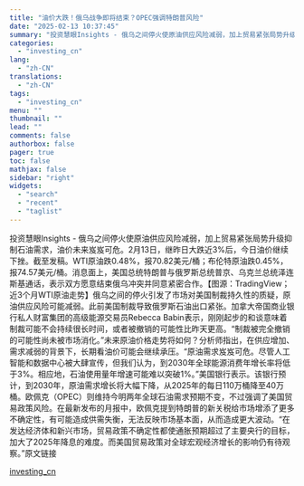 ```yaml
---
title: "油价大跌！俄乌战争即将结束？OPEC强调特朗普风险"
date: "2025-02-13 10:37:45"
summary: "投资慧眼Insights - 俄乌之间停火使原油供应风险减弱，加上贸易紧张局势升级抑制石油需求，油..."
categories:
  - "investing_cn"
lang:
  - "zh-CN"
translations:
  - "zh-CN"
tags:
  - "investing_cn"
menu: ""
thumbnail: ""
lead: ""
comments: false
authorbox: false
pager: true
toc: false
mathjax: false
sidebar: "right"
widgets:
  - "search"
  - "recent"
  - "taglist"
---
```


投资慧眼Insights - 俄乌之间停火使原油供应风险减弱，加上贸易紧张局势升级抑制石油需求，油价未来岌岌可危。2月13日，继昨日大跌近3%后，今日油价继续下挫。截至发稿。WTI原油跌0.48%，报70.82美元/桶；布伦特原油跌0.45%，报74.57美元/桶。消息面上，美国总统特朗普与俄罗斯总统普京、乌克兰总统泽连斯基通话，表示双方愿意结束俄乌冲突并同意紧密合作。【图源：TradingView；近3个月WTI原油走势】俄乌之间的停火引发了市场对美国制裁持久性的质疑，原油供应风险可能减弱。此前美国制裁导致俄罗斯石油出口紧张。加拿大帝国商业银行私人财富集团的高级能源交易员Rebecca Babin表示，刚刚起步的和谈意味着制裁可能不会持续很长时间，或者被撤销的可能性比昨天更高。“制裁被完全撤销的可能性尚未被市场消化。”未来原油价格走势将如何？分析师指出，在供应增加、需求减弱的背景下，长期看油价可能会继续承压。“原油需求岌岌可危。尽管人工智能和数据中心被大肆宣传，但我们认为，到2030年全球能源消费年增长率将低于3%。相应地，石油使用量年增速可能难以突破1%。”美国银行表示。该银行预计，到2030年，原油需求增长将大幅下降，从2025年的每日110万桶降至40万桶。欧佩克（OPEC）则维持今明两年全球石油需求预期不变，不过强调了美国贸易政策风险。在最新发布的月报中，欧佩克提到特朗普的新关税给市场增添了更多不确定性，有可能造成供需失衡，无法反映市场基本面，从而造成更大波动。“在发达经济体和新兴市场，贸易政策不确定性都使通胀预期超过了主要央行的目标，加大了2025年降息的难度。而美国贸易政策对全球宏观经济增长的影响仍有待观察。”原文链接

[investing_cn](https://cn.investing.com/news/commodities-news/article-2669334)
